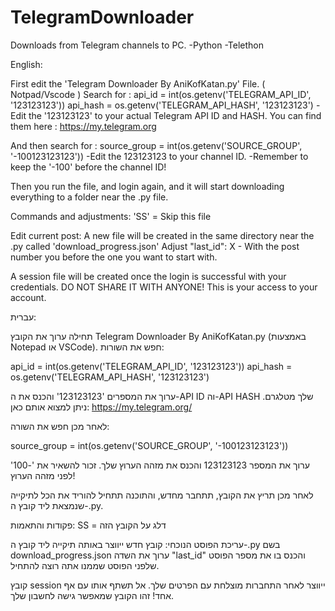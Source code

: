 # TelegramDownloader
Downloads from Telegram channels to PC. -Python -Telethon

English:

First edit the 'Telegram Downloader By AniKofKatan.py' File. ( Notpad/Vscode )
Search for :
api_id = int(os.getenv('TELEGRAM_API_ID', '123123123'))
api_hash = os.getenv('TELEGRAM_API_HASH', '123123123')
-Edit the '123123123' to your actual Telegram API ID and HASH.
You can find them here : https://my.telegram.org

And then search for :
source_group = int(os.getenv('SOURCE_GROUP', '-100123123123'))
-Edit the 123123123 to your channel ID.
-Remember to keep the '-100' before the channel ID!

Then you run the file, and login again, and it will start downloading everything to a folder near the .py file.

Commands and adjustments:
'SS' = Skip this file

Edit current post:
A new file will be created in the same directory near the .py called 'download_progress.json'
Adjust "last_id": X - With the post number you before the one you want to start with.


A session file will be created once the login is successful with your credentials. DO NOT SHARE IT WITH ANYONE! This is your access to your account.


עברית:

תחילה ערוך את הקובץ Telegram Downloader By AniKofKatan.py (באמצעות Notepad או VSCode).
חפש את השורות:

api_id = int(os.getenv('TELEGRAM_API_ID', '123123123'))
api_hash = os.getenv('TELEGRAM_API_HASH', '123123123')

ערוך את המספרים '123123123' והכנס את ה-API ID וה-API HASH שלך מטלגרם.
ניתן למצוא אותם כאן: https://my.telegram.org/

לאחר מכן חפש את השורה:

source_group = int(os.getenv('SOURCE_GROUP', '-100123123123'))

ערוך את המספר 123123123 והכנס את מזהה הערוץ שלך.
זכור להשאיר את '-100' לפני מזהה הערוץ!

לאחר מכן תריץ את הקובץ, תתחבר מחדש, והתוכנה תתחיל להוריד את הכל לתיקייה שנמצאת ליד קובץ ה-.py.

פקודות והתאמות:
SS = דלג על הקובץ הזה

עריכת הפוסט הנוכחי:
קובץ חדש ייווצר באותה תיקייה ליד קובץ ה-.py בשם download_progress.json
ערוך את השדה "last_id" והכנס בו את מספר הפוסט שלפני הפוסט שממנו אתה רוצה להתחיל.

קובץ session ייווצר לאחר התחברות מוצלחת עם הפרטים שלך.
אל תשתף אותו עם אף אחד! זהו הקובץ שמאפשר גישה לחשבון שלך.




